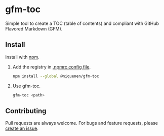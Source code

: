 # gfm-toc

Simple tool to create a TOC (table of contents) and compliant with GitHub
Flavored Markdown (GFM).

## Install

Install with [npm](https://www.npmjs.com/).

1. Add the registry in [.npmrc config file](
     https://docs.npmjs.com/cli/configuring-npm/npmrc
   ).

   ```sh
   npm install --global @niquenen/gfm-toc
   ```

2. Use gfm-toc.

   ```sh
   gfm-toc <path>
   ```

## Contributing

Pull requests are always welcome. For bugs and feature requests,
please [create an issue](https://github.com/niquenen/gfm-toc/issues).

